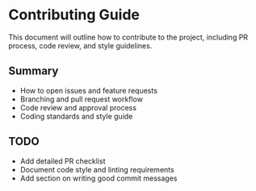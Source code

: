 # Contributing Guide

This document will outline how to contribute to the project, including PR process, code review, and style guidelines.

## Summary
- How to open issues and feature requests
- Branching and pull request workflow
- Code review and approval process
- Coding standards and style guide

## TODO
- Add detailed PR checklist
- Document code style and linting requirements
- Add section on writing good commit messages 